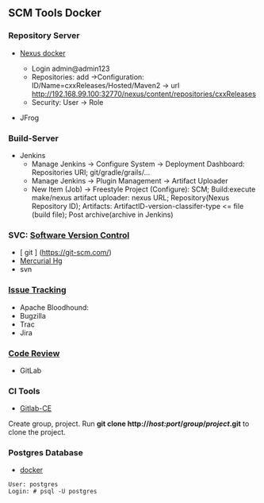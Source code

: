 ## SCM Tools Docker

### Repository Server
- [Nexus docker](https://hub.docker.com/r/sonatype/nexus/)
   - Login admin@admin123
   - Repositories: add ->Configuration: ID/Name=cxxReleases/Hosted/Maven2 -> url http://192.168.99.100:32770/nexus/content/repositories/cxxReleases
   - Security: User -> Role

- JFrog

### Build-Server
- Jenkins
   - Manage Jenkins -> Configure System -> Deployment Dashboard: Repositories URI; git/gradle/grails/...
   - Manage Jenkins -> Plugin Management -> Artifact Uploader
   - New Item (Job) -> Freestyle Project (Configure):  SCM; Build:execute make/nexus artifact uploader: nexus URL; Repository(Nexus Repository ID); Artifacts: ArtifactID-version-classifer-type <= file (build file);  Post archive(archive in Jenkins) 

### SVC: [Software Version Control](https://en.wikipedia.org/wiki/Version_control)
- [ git ] (https://git-scm.com/)
- [Mercurial Hg]()
- svn

### [Issue Tracking](https://en.wikipedia.org/wiki/Comparison_of_issue-tracking_systems)
- Apache Bloodhound:
- Bugzilla
- Trac
- Jira

### [Code Review ](https://en.wikipedia.org/wiki/List_of_tools_for_code_review)
- GitLab

### CI Tools
- [Gitlab-CE](https://hub.docker.com/r/gitlab/gitlab-ce/)

Create group, project. Run **git clone http://_host:port_/_group_/_project_.git** to clone the project.
  
### Postgres Database
- [docker](https://hub.docker.com/_/postgres/)
```
User: postgres
Login: # psql -U postgres
```
